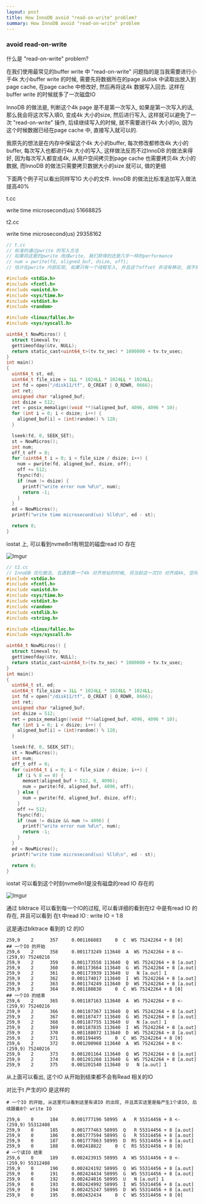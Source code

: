 ```yaml
---
layout: post
title: How InnoDB avoid "read-on-write" problem?
summary: How InnoDB avoid "read-on-write" problem
---
```


### avoid read-on-write


什么是 "read-on-write" problem?

在我们使用最常见的buffer write 中 "read-on-write" 问题指的是当我需要进行小于4k
大小buffer write 的时候, 需要先将数据所在的page 从disk 中读取出放入到page cache,
在page cache 中修改好, 然后再将这4k 数据写入回去. 这样在buffer write
的时候就多了一次磁盘IO

InnoDB 的做法是, 判断这个4k page 是不是第一次写入, 如果是第一次写入的话, 那么我会将这次写入填0, 变成4k 大小的size, 然后进行写入, 这样就可以避免了一次 "read-on-write" 操作, 后续继续写入的时候, 就不需要进行4k 大小的io, 因为这个时候数据已经在page cache 中,  直接写入就可以的. 

我原先的想法是在内存中保留这个4k 大小的buffer, 每次修改都修改4k 大小的buffer, 每次写入也都进行4k 大小的写入, 这样做法反而不过InnoDB 的做法来得好, 因为每次写入都变成4k, 从用户空间拷贝到page cache 也需要拷贝4k 大小的数据, 而InnoDB 的做法只需要拷贝数据大小的size 就可以, 做的更细


下面两个例子可以看出同样写1G 大小的文件. InnoDB 的做法比标准追加写入做法提高40%

t.cc

write time microsecond(us) 51668825

t2.cc

write time microsecond(us) 29358162

```c
// t.cc
// 标准的通过pwrite 的写入方法
// 如果将这里的pwrite 改成write, 我们获得的还是几乎一样的performance
// num = pwrite(fd, aligned_buf, dsize, off);
// 估计在pwrite 内部实现, 如果只有一个线程写入, 并且这个offset 并没有移动, 就不需要先进行seek, 再write 了

#include <stdio.h>
#include <fcntl.h>
#include <unistd.h>
#include <sys/time.h>
#include <stdint.h>
#include <random>

#include <linux/falloc.h>
#include <sys/syscall.h>

uint64_t NowMicros() {
  struct timeval tv;
  gettimeofday(&tv, NULL);
  return static_cast<uint64_t>(tv.tv_sec) * 1000000 + tv.tv_usec;
}
int main()
{
  uint64_t st, ed;
  uint64_t file_size = 1LL * 1024LL * 1024LL * 1024LL;
  int fd = open("/disk11/tf", O_CREAT | O_RDWR, 0666);
  int ret;
  unsigned char *aligned_buf;
  int dsize = 512;
  ret = posix_memalign((void **)&aligned_buf, 4096, 4096 * 10);
  for (int i = 0; i < dsize; i++) {
    aligned_buf[i] = (int)random() % 128;
  }

  lseek(fd, 0, SEEK_SET);
  st = NowMicros();
  int num;
  off_t off = 0;
  for (uint64_t i = 0; i < file_size / dsize; i++) {
    num = pwrite(fd, aligned_buf, dsize, off);
    off += 512;
    fsync(fd);
    if (num != dsize) {
      printf("write error num %d\n", num);
      return -1;
    }
  }
  ed = NowMicros();
  printf("write time microsecond(us) %lld\n", ed - st);

  return 0;
}
```

iostat 上, 可以看到nvme8n1有明显的磁盘read IO 存在

![Imgur](https://i.imgur.com/FTpsY4H.jpg)



```c
// t2.cc
// InnoDB 优化做法, 在遇到第一个4k 对齐地址的时候, 将当前这一次IO 对齐成4k, 空闲的部分filling zero. 从而避免了这一次需要将该page 从文件中读取到Page cache
#include <stdio.h>
#include <fcntl.h>
#include <unistd.h>
#include <sys/time.h>
#include <stdint.h>
#include <random>
#include <stdlib.h>
#include <string.h>

#include <linux/falloc.h>
#include <sys/syscall.h>

uint64_t NowMicros() {
  struct timeval tv;
  gettimeofday(&tv, NULL);
  return static_cast<uint64_t>(tv.tv_sec) * 1000000 + tv.tv_usec;
}
int main()
{
  uint64_t st, ed;
  uint64_t file_size = 1LL * 1024LL * 1024LL * 1024LL;
  int fd = open("/disk11/tf", O_CREAT | O_RDWR, 0666);
  int ret;
  unsigned char *aligned_buf;
  int dsize = 512;
  ret = posix_memalign((void **)&aligned_buf, 4096, 4096 * 10);
  for (int i = 0; i < dsize; i++) {
    aligned_buf[i] = (int)random() % 128;
  }

  lseek(fd, 0, SEEK_SET);
  st = NowMicros();
  int num;
  off_t off = 0;
  for (uint64_t i = 0; i < file_size / dsize; i++) {
    if (i % 8 == 0) {
      memset(aligned_buf + 512, 0, 4096);
      num = pwrite(fd, aligned_buf, 4096, off);
    } else {
      num = pwrite(fd, aligned_buf, dsize, off);
    }
    off += 512;
    fsync(fd);
    if (num != dsize && num != 4096) {
      printf("write error num %d\n", num);
      return -1;
    }
  }
  ed = NowMicros();
  printf("write time microsecond(us) %lld\n", ed - st);

  return 0;
}
```

iostat 可以看到这个时刻nvme8n1是没有磁盘的read IO 存在的

![Imgur](https://i.imgur.com/hsrB0oT.jpg)



通过 blktrace 可以看到每一个IO的过程, 可以看详细的看到在t2 中是有read IO 的存在, 并且可以看到
在t 中read IO : write IO = 1:8


这是通过blktrace 看到的 t2 的IO

```shell
259,9    2      357     0.001166883     0  C  WS 75242264 + 8 [0]
## 一个IO 的开始
259,6    2      358     0.001173249 113640  A  WS 75242264 + 8 <- (259,9) 75240216
259,9    2      359     0.001173558 113640  Q  WS 75242264 + 8 [a.out]
259,9    2      360     0.001173664 113640  G  WS 75242264 + 8 [a.out]
259,9    2      361     0.001173939 113640  U   N [a.out] 1
259,9    2      362     0.001174017 113640  I  WS 75242264 + 8 [a.out]
259,9    2      363     0.001174249 113640  D  WS 75242264 + 8 [a.out]
259,9    2      364     0.001180838     0  C  WS 75242264 + 8 [0]
## 一个IO 的结束
259,6    2      365     0.001187163 113640  A  WS 75242264 + 8 <- (259,9) 75240216
259,9    2      366     0.001187367 113640  Q  WS 75242264 + 8 [a.out]
259,9    2      367     0.001187477 113640  G  WS 75242264 + 8 [a.out]
259,9    2      368     0.001187755 113640  U   N [a.out] 1
259,9    2      369     0.001187835 113640  I  WS 75242264 + 8 [a.out]
259,9    2      370     0.001188072 113640  D  WS 75242264 + 8 [a.out]
259,9    2      371     0.001194495     0  C  WS 75242264 + 8 [0]
259,6    2      372     0.001200968 113640  A  WS 75242264 + 8 <- (259,9) 75240216
259,9    2      373     0.001201164 113640  Q  WS 75242264 + 8 [a.out]
259,9    2      374     0.001201268 113640  G  WS 75242264 + 8 [a.out]
259,9    2      375     0.001201540 113640  U   N [a.out] 1
```

从上面可以看出, 这个IO 从开始到结束都不会有Read 相关的IO

对比于t 产生的IO 是这样的

```shell
# 一个IO 的开始, 从这里可以看到这里有读IO 的出现, 并且其实这里是每产生1个读IO, 后续跟着8个 write IO

259,6    0      184     0.001777196 58995  A   R 55314456 + 8 <- (259,9) 55312408
259,9    0      185     0.001777463 58995  Q   R 55314456 + 8 [a.out]
259,9    0      186     0.001777594 58995  G   R 55314456 + 8 [a.out]
259,9    0      187     0.001777863 58995  D  RS 55314456 + 8 [a.out]
259,9    0      188     0.002418822     0  C  RS 55314456 + 8 [0]
# 一个读IO 结束
259,6    0      189     0.002423915 58995  A  WS 55314456 + 8 <- (259,9) 55312408
259,9    0      190     0.002424192 58995  Q  WS 55314456 + 8 [a.out]
259,9    0      191     0.002424434 58995  G  WS 55314456 + 8 [a.out]
259,9    0      192     0.002424816 58995  U   N [a.out] 1
259,9    0      193     0.002424992 58995  I  WS 55314456 + 8 [a.out]
259,9    0      194     0.002425247 58995  D  WS 55314456 + 8 [a.out]
259,9    0      195     0.002432434     0  C  WS 55314456 + 8 [0]
```



